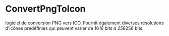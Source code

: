 # ConvertPngToIcon
logiciel de conversion PNG vers ICO. Fournit également diverses résolutions d'icônes prédéfinies qui peuvent varier de 16*16 bits à 256*256 bits.
